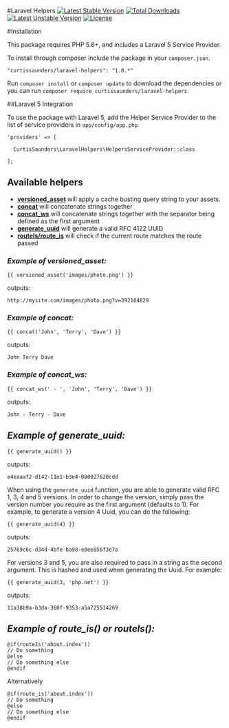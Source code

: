 #Laravel Helpers
[![Latest Stable Version](https://poser.pugx.org/curtissaunders/laravel-helpers/version)](https://packagist.org/packages/curtissaunders/laravel-helpers) 
[![Total Downloads](https://poser.pugx.org/curtissaunders/laravel-helpers/downloads)](https://packagist.org/packages/curtissaunders/laravel-helpers) 
[![Latest Unstable Version](https://poser.pugx.org/curtissaunders/laravel-helpers/v/unstable)](https://packagist.org/packages/curtissaunders/laravel-helpers) 
[![License](https://poser.pugx.org/curtissaunders/laravel-helpers/license.svg)](https://packagist.org/packages/curtissaunders/laravel-helpers)

#Installation

This package requires PHP 5.6+, and includes a Laravel 5 Service Provider.

To install through composer include the package in your `composer.json`.

    "curtissaunders/laravel-helpers": "1.0.*"

Run `composer install` or `composer update` to download the dependencies or you can run `composer require curtissaunders/laravel-helpers`.

##Laravel 5 Integration

To use the package with Laravel 5, add the Helper Service Provider to the list of service providers 
in `app/config/app.php`.

    'providers' => [

      CurtisSaunders\LaravelHelpers\HelpersServiceProvider::class
              
    ];
    
## Available helpers

* [**versioned_asset**](#versionedAsset) will apply a cache busting query string to your assets.
* [**concat**](#concat) will concatenate strings together
* [**concat_ws**](#concat_ws) will concatenate strings together with the separator being defined as the first argument
* [**generate_uuid**](#generate_uuid) will generate a valid RFC 4122 UUID
* [**routeIs/route_is**](#route_is) will check if the current route matches the route passed

### <a id="versionedAsset"></a>***Example of versioned_asset:***

`{{ versioned_asset('images/photo.png') }}`

outputs:

`http://mysite.com/images/photo.png?v=392104829`

### <a id="concat"></a>***Example of concat:***

`{{ concat('John', 'Terry', 'Dave') }}`

outputs:

`John Terry Dave`

### <a id="concat_ws"></a>***Example of concat_ws:***

`{{ concat_ws(' - ', 'John', 'Terry', 'Dave') }}`

outputs:

`John - Terry - Dave`

## <a id="generate_uuid"></a>***Example of generate_uuid:***

`{{ generate_uuid() }}`

outputs:

`e4eaaaf2-d142-11e1-b3e4-080027620cdd`

When using the `generate_uuid` function, you are able to generate valid RFC 1, 3, 4 and 5 versions. In order to change
the version, simply pass the version number you require as the first argument (defaults to 1). For example, to generate
a version 4 Uuid, you can do the following:

`{{ generate_uuid(4) }}`

outputs:

`25769c6c-d34d-4bfe-ba98-e0ee856f3e7a`

For versions 3 and 5, you are also required to pass in a string as the second argument. This is hashed and used when
generating the Uuid. For example:

`{{ generate_uuid(3, 'php.net') }}`

outputs:

`11a38b9a-b3da-360f-9353-a5a725514269`

## <a id="route_is"></a>***Example of route_is() or routeIs():***

```
@if(routeIs('about.index'))
// Do something
@else
// Do something else
@endif
```

Alternatively

```
@if(route_is('about.index'))
// Do something
@else
// Do something else
@endif
```